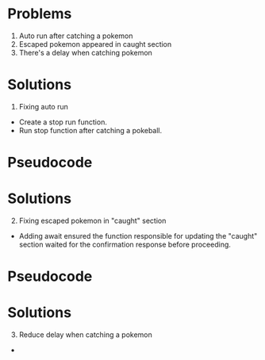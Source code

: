 # Problems
1. Auto run after catching a pokemon
2. Escaped pokemon appeared in caught section 
3. There's a delay when catching pokemon



# Solutions 
1. Fixing auto run
- Create a stop run function.
- Run stop function after catching a pokeball.

# Pseudocode

# Solutions
2. Fixing escaped pokemon in "caught" section
-  Adding await ensured the function responsible for updating the "caught" section waited for the confirmation response before proceeding.

# Pseudocode

# Solutions
3. Reduce delay when catching a pokemon 
- 


